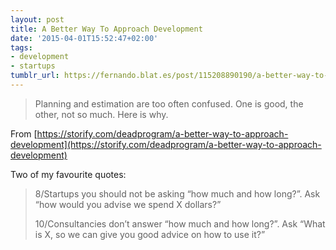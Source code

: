 ```yaml
---
layout: post
title: A Better Way To Approach Development
date: '2015-04-01T15:52:47+02:00'
tags:
- development
- startups
tumblr_url: https://fernando.blat.es/post/115208890190/a-better-way-to-approach-development
---
```

> Planning and estimation are too often confused. One is good, the other, not so much. Here is why.

From [https://storify.com/deadprogram/a-better-way-to-approach-development](https://storify.com/deadprogram/a-better-way-to-approach-development)

Two of my favourite quotes:

> 8/Startups you should not be asking “how much and how long?”. Ask “how would you advise we spend X dollars?”
> 
> 10/Consultancies don’t answer “how much and how long?”. Ask “What is X, so we can give you good advice on how to use it?”

